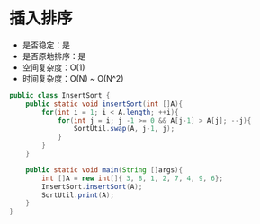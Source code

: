 # 插入排序

- 是否稳定：是
- 是否原地排序：是
- 空间复杂度：O(1)
- 时间复杂度：O(N) ~ O(N^2)

```java
public class InsertSort {
    public static void insertSort(int []A){
        for(int i = 1; i < A.length; ++i){
            for(int j = i; j -1 >= 0 && A[j-1] > A[j]; --j){
                SortUtil.swap(A, j-1, j);
            }
        }
    }

    public static void main(String []args){
        int []A = new int[]{ 3, 8, 1, 2, 7, 4, 9, 6};
        InsertSort.insertSort(A);
        SortUtil.print(A);
    }
}
```